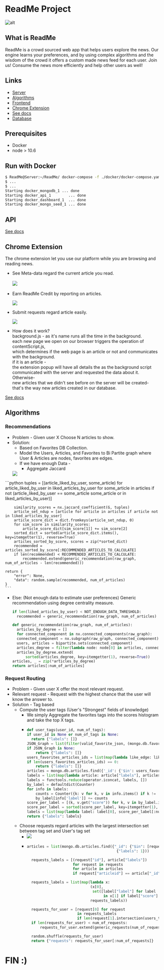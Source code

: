 # ReadMe Project
![alt](./dashboard/src/assets/siteLogo.png?raw=true "ReadMe")

## What is ReadMe
ReadMe is a crowd sourced web app that helps users explore the news. Our engine learns your preferences, and by using complex algorithms and the wisdom of the crowd it offers a custom made news feed for each user. Join us! Consume the news more efficiently and help other users as well!

## Links
* [Server](/internal/api)
* [Algorithms](/internal/alg)
* [Frontend](/dashboard)
* [Chrome Extension](/extension)
* [See docs](/data)
* [Database](/internal/db)

## Prerequisites
* Docker
* node > 10.6

## Run with Docker
```bash
$ ReadMe@Server:~/ReadMe/ docker-compose -f ./docker/docker-compose.yaml up --build -d 
$ ...
$ ...
Starting docker_mongodb_1 ... done
Starting docker_api_1        ... done
Starting docker_dashboard_1  ... done
Starting docker_mongo_seed_1 ... done
```

## API

[See docs](/docs/api.md)

## Chrome Extension
The chrome extension let you use our platform while you are browsing and reading news.  
* See Meta-data regard the current article you read.    
  <kbd>  
  <img src="./docs/extension_Insights.png">
</kbd>   

* Earn ReadMe Credit by reporting on articles.  
    
  <kbd>
  <img src="./docs/extension_Report.png">
</kbd>

* Submit requests regard article easily.  
   
   <kbd>
  <img src="./docs/extension_request_review.png">
</kbd>  

* How does it work?  
  background.js - as it's name runs all the time in the background.  
each new page we open on our browser triggers the operation of contentScript.js,  
which determines if the web page is an article or not and communicates with the background.  
if it is an article -  
the extension popup will have all details the as the background script communicated with the server and requested the data about it.  
Otherwise-  
new articles that we didn't see before on the server will be created- that's the way new articles created in our database.
  
  

[See docs](/docs/extension.md)


## Algorithms
### Recommendations
* Problem - Given user X Choose N articles to show.
* Solution: 
  * Based on Favorites DB Collection.
  * Model the Users, Articles, and Favorites to Bi Partite graph where User & Articles are nodes, favorites are edges. 
  * If we have enough Data - 
    * Aggregate Jaccard
     <kbd>
  <img src="./docs/Jaccard.png">
</kbd>
     ```python
    tuples = [(article_liked_by_user, some_article)
                  for article_liked_by_user in liked_articles_by_user
                  for some_article in articles
                  if not (article_liked_by_user == some_article some_article or in liked_articles_by_user)]

        similarity_scores = nx.jaccard_coefficient(G, tuples)
        article_set_ndup = [article for article in articles if article not in liked_articles_by_user]
        article_score_dict = dict.fromkeys(article_set_ndup, 0)
        for sim_score in similarity_scores:
            article_score_dict[sim_score[1]] += sim_score[2]
        sorted_dict = sorted(article_score_dict.items(), key=itemgetter(1), reverse=True)
        articles_sorted_by_score, scores = zip(*sorted_dict)
        recommended = articles_sorted_by_score[:RECOMMENDED_ARTICLES_TO_CALCULATE]
        if len(recommended) < RECOMMENDED_ARTICLES_TO_CALCULATE:
            recommended.extend(generic_recommendation(raw_graph, num_of_articles - len(recommended)))

    return {
        "error": None,
        "data": random.sample(recommended, num_of_articles)
    }
    ```
  * Else: (Not enough data to estimate user preferences)
     Generic recommendation using degree centrality measure.
      ```python
      if len(liked_articles_by_user) < NOT_ENOUGH_DATA_THRESHOLD:
        recommended = generic_recommendation(raw_graph, num_of_articles)
      ```
      ```python
      def generic_recommendation(raw_graph, num_of_articles):
        articles_by_degree = []
        for connected_component in nx.connected_components(raw_graph):
        connected_component = nx.subgraph(raw_graph, connected_component)
        users, articles = bipartite.sets(connected_component)
        articles_degree = filter(lambda node: node[0] in articles, connected_component.degree)
        articles_by_degree.extend(
            sorted(articles_degree, key=itemgetter(1), reverse=True))
    articles, _ = zip(*articles_by_degree)
    return articles[:num_of_articles]
      ```

### Request Routing
* Problem - Given user X offer the most relevant request.
* Relevant request - Request with the highest chance that the user will know the answer to.
* Solution - Tag based
  * Compute the user tags (User's "Strongest" fields of knowledge)
    * We simply Aggregate the favorites tags into the scores histogram and take the top X tags.
    * ```python
      def user_tags(user_id, num_of_tags):
      if user_id is None or num_of_tags is None:
        return {"labels": []}
      JSON_Graph = list(filter(valid_favorite_json, (mongo.db.favorites.find({"userid": user_id}))))
      if JSON_Graph is None:
          return {"labels": []}
      users_favorites_articles_ids = list(map(lambda like_edge: like_edge["articleid"], JSON_Graph))
      if len(users_favorites_articles_ids) == 0:
          return {"labels": []}
      articles = mongo.db.articles.find({'_id': {'$in': users_favorites_articles_ids}})
      labels = list(map(lambda article: article["labels"], articles))
      labels = functools.reduce(operator.iconcat, labels, [])
      by_label = defaultdict(Counter)
      for info in labels:
          counts = Counter({k: v for k, v in info.items() if k != 'label' and v > TAG_THRESHOLD})
          by_label[info['label']] += counts
      score_per_label = [(k, v.get("score")) for k, v in by_label.items()]
      score_per_label = sorted(score_per_label, key=itemgetter(1), reverse=True)
      labels = list(map(lambda label: label[0], score_per_label[:num_of_tags]))
      return {"labels": labels}
      ```
  * Choose requests regard articles with the largest intersection set between tag set and User's tag set
    * <kbd>
       <img src="./docs/Request%20Equations.png">
      </kbd>
    * ```python
      articles = list(mongo.db.articles.find({"_id": {"$in": [request["articleid"] for request in requests]}},
                                               {"labels": 1}))

        requests_labels = [(request["id"], article["labels"])
                           for request in requests
                           for article in articles
                           if request["articleid"] == article["_id"]]

        requests_labels = list(map(lambda x:
                                   (x[0],
                                    set([label["label"] for label
                                         in x[1] if label["score"] > TAG_THRESHOLD])),
                                   requests_labels))

        requests_for_user = [request[0] for request
                             in requests_labels
                             if len(request[1].intersection(users_tags)) > REQUEST_MATCH_THRESHOLD]
        if len(requests_for_user) < num_of_requests:
            requests_for_user.extend(generic_requests(num_of_requests - len(requests_for_user), requests))

        random.shuffle(requests_for_user)
        return {"requests": requests_for_user[:num_of_requests]}
        ```



# FIN :)
    
  

